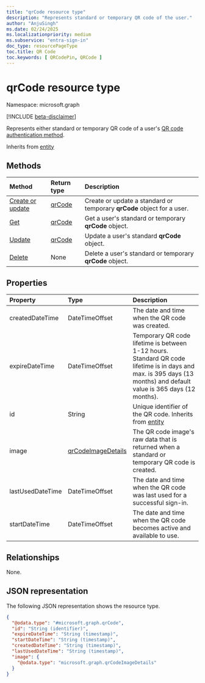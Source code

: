 ```yaml
---
title: "qrCode resource type"
description: "Represents standard or temporary QR code of the user."
author: "AnjuSingh"
ms.date: 02/24/2025
ms.localizationpriority: medium
ms.subservice: "entra-sign-in"
doc_type: resourcePageType
toc.title: QR Code
toc.keywords: [ QRCodePin, QRCode ]
---
```


# qrCode resource type

Namespace: microsoft.graph

[!INCLUDE [beta-disclaimer](../../includes/beta-disclaimer.md)]

Represents either standard or temporary QR code of a user's [QR code authentication method](../resources/qrcodepinauthenticationmethod.md).

Inherits from [entity](../resources/entity.md)

## Methods

|Method|Return type|Description|
|:---|:---|:---|
|[Create or update](../api/qrcode-update.md)|[qrCode](../resources/qrcode.md)|Create or update a standard or temporary **qrCode** object for a user.|
|[Get](../api/qrcode-get.md)|[qrCode](../resources/qrcode.md)|Get a user's standard or temporary **qrCode** object.|
|[Update](../api/qrcode-update.md)|[qrCode](../resources/qrcode.md)|Update a user's standard **qrCode** object.|
|[Delete](../api/qrcode-delete.md)|None|Delete a user's standard or temporary **qrCode** object.|

## Properties

|Property|Type|Description|
|:---|:---|:---|
|createdDateTime|DateTimeOffset|The date and time when the QR code was created.|
|expireDateTime|DateTimeOffset|Temporary QR code lifetime is between 1-12 hours. Standard QR code lifetime is in days and max. is 395 days (13 months) and default value is 365 days (12 months).|
|id|String|Unique identifier of the QR code. Inherits from [entity](../resources/entity.md)|
|image|[qrCodeImageDetails](../resources/qrcodeimagedetails.md)|The QR code image's raw data that is returned when a standard or temporary QR code is created.|
|lastUsedDateTime|DateTimeOffset|The date and time when the QR code was last used for a successful sign-in.|
|startDateTime|DateTimeOffset|The date and time when the QR code becomes active and available to use.|

## Relationships
None.

## JSON representation
The following JSON representation shows the resource type.
<!-- {
  "blockType": "resource",
  "keyProperty": "id",
  "@odata.type": "microsoft.graph.qrCode",
  "openType": false
}
-->
``` json
{
  "@odata.type": "#microsoft.graph.qrCode",
  "id": "String (identifier)",
  "expireDateTime": "String (timestamp)",
  "startDateTime": "String (timestamp)",
  "createdDateTime": "String (timestamp)",
  "lastUsedDateTime": "String (timestamp)",
  "image": {
    "@odata.type": "microsoft.graph.qrCodeImageDetails"
  }
}
```
